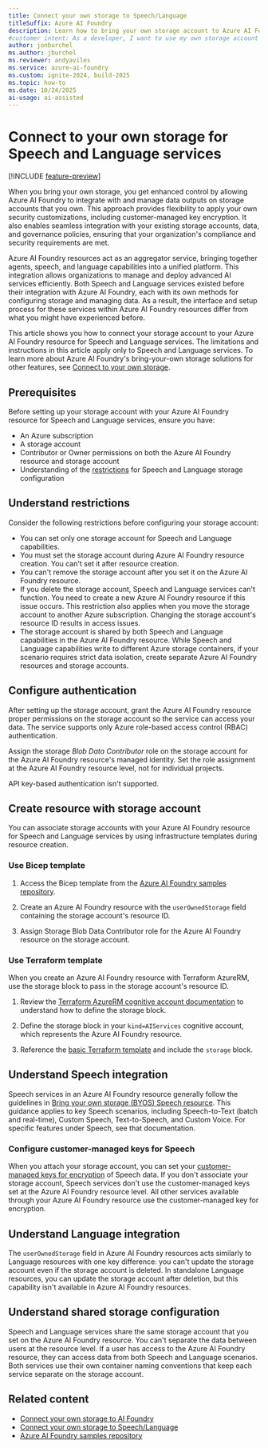 ```yaml
---
title: Connect your own storage to Speech/Language
titleSuffix: Azure AI Foundry
description: Learn how to bring your own storage account to Azure AI Foundry for Speech and Language services during resource creation.
#customer intent: As a developer, I want to use my own storage account for Speech and Language services so that I can apply my security customizations and meet compliance requirements.
author: jonburchel
ms.author: jburchel
ms.reviewer: andyaviles
ms.service: azure-ai-foundry
ms.custom: ignite-2024, build-2025
ms.topic: how-to
ms.date: 10/24/2025
ai-usage: ai-assisted
---
```


# Connect to your own storage for Speech and Language services

[!INCLUDE [feature-preview](../includes/feature-preview.md)]

When you bring your own storage, you get enhanced control by allowing Azure AI Foundry to integrate with and manage data outputs on storage accounts that you own. This approach provides flexibility to apply your own security customizations, including customer-managed key encryption. It also enables seamless integration with your existing storage accounts, data, and governance policies, ensuring that your organization's compliance and security requirements are met.

Azure AI Foundry resources act as an aggregator service, bringing together agents, speech, and language capabilities into a unified platform. This integration allows organizations to manage and deploy advanced AI services efficiently. Both Speech and Language services existed before their integration with Azure AI Foundry, each with its own methods for configuring storage and managing data. As a result, the interface and setup process for these services within Azure AI Foundry resources differ from what you might have experienced before.

This article shows you how to connect your storage account to your Azure AI Foundry resource for Speech and Language services. The limitations and instructions in this article apply only to Speech and Language services. To learn more about Azure AI Foundry's bring-your-own storage solutions for other features, see [Connect to your own storage](bring-your-own-azure-storage-foundry.md).

## Prerequisites

Before setting up your storage account with your Azure AI Foundry resource for Speech and Language services, ensure you have:

- An Azure subscription
- A storage account
- Contributor or Owner permissions on both the Azure AI Foundry resource and storage account
- Understanding of the [restrictions](#understand-restrictions) for Speech and Language storage configuration

## Understand restrictions

Consider the following restrictions before configuring your storage account:

- You can set only one storage account for Speech and Language capabilities.
- You must set the storage account during Azure AI Foundry resource creation. You can't set it after resource creation.
- You can't remove the storage account after you set it on the Azure AI Foundry resource.
- If you delete the storage account, Speech and Language services can't function. You need to create a new Azure AI Foundry resource if this issue occurs. This restriction also applies when you move the storage account to another Azure subscription. Changing the storage account's resource ID results in access issues.
- The storage account is shared by both Speech and Language capabilities in the Azure AI Foundry resource. While Speech and Language capabilities write to different Azure storage containers, if your scenario requires strict data isolation, create separate Azure AI Foundry resources and storage accounts.

## Configure authentication

After setting up the storage account, grant the Azure AI Foundry resource proper permissions on the storage account so the service can access your data. The service supports only Azure role-based access control (RBAC) authentication.

Assign the storage _Blob Data Contributor_ role on the storage account for the Azure AI Foundry resource's managed identity. Set the role assignment at the Azure AI Foundry resource level, not for individual projects.

API key-based authentication isn't supported.

## Create resource with storage account

You can associate storage accounts with your Azure AI Foundry resource for Speech and Language services by using infrastructure templates during resource creation.

### Use Bicep template

1. Access the Bicep template from the [Azure AI Foundry samples repository](https://github.com/azure-ai-foundry/foundry-samples/blob/main/samples/microsoft/infrastructure-setup/02-storage-speech-language/main.bicep).

1. Create an Azure AI Foundry resource with the `userOwnedStorage` field containing the storage account's resource ID.

1. Assign Storage Blob Data Contributor role for the Azure AI Foundry resource on the storage account.

### Use Terraform template

When you create an Azure AI Foundry resource with Terraform AzureRM, use the storage block to pass in the storage account's resource ID.

1. Review the [Terraform AzureRM cognitive account documentation](https://registry.terraform.io/providers/hashicorp/azurerm/latest/docs/resources/cognitive_account) to understand how to define the storage block.

1. Define the storage block in your `kind=AIServices` cognitive account, which represents the Azure AI Foundry resource.

1. Reference the [basic Terraform template](https://github.com/azure-ai-foundry/foundry-samples/tree/main/samples/microsoft/infrastructure-setup-terraform/00-basic-azurerm) and include the `storage` block.

## Understand Speech integration

Speech services in an Azure AI Foundry resource generally follow the guidelines in [Bring your own storage (BYOS) Speech resource](../../ai-services/speech-service/bring-your-own-storage-speech-resource.md?tabs=portal). This guidance applies to key Speech scenarios, including Speech-to-Text (batch and real-time), Custom Speech, Text-to-Speech, and Custom Voice. For specific features under Speech, see that documentation.

### Configure customer-managed keys for Speech

When you attach your storage account, you can set your [customer-managed keys for encryption](/azure/storage/common/customer-managed-keys-overview) of Speech data. If you don't associate your storage account, Speech services don't use the customer-managed keys set at the Azure AI Foundry resource level. All other services available through your Azure AI Foundry resource use the customer-managed key for encryption.

## Understand Language integration

The `userOwnedStorage` field in Azure AI Foundry resources acts similarly to Language resources with one key difference: you can't update the storage account even if the storage account is deleted. In standalone Language resources, you can update the storage account after deletion, but this capability isn't available in Azure AI Foundry resources.

## Understand shared storage configuration

Speech and Language services share the same storage account that you set on the Azure AI Foundry resource. You can't separate the data between users at the resource level. If a user has access to the Azure AI Foundry resource, they can access data from both Speech and Language scenarios. Both services use their own container naming conventions that keep each service separate on the storage account.

## Related content

- [Connect your own storage to AI Foundry](bring-your-own-azure-storage-foundry.md)
- [Connect your own storage to Speech/Language](../../ai-services/speech-service/bring-your-own-storage-speech-language-services.md)
- [Azure AI Foundry samples repository](https://github.com/azure-ai-foundry/foundry-samples)
